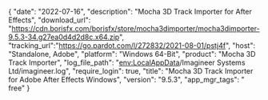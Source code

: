 {
  "date": "2022-07-16",
  "description": "Mocha 3D Track Importer for After Effects",
  "download_url": "https://cdn.borisfx.com/borisfx/store/mocha3dimporter/mocha3dimporter-9.5.3-34.g27ea0d4d2d8c.x64.zip",
  "tracking_url":"https://go.pardot.com/l/272832/2021-08-01/pstj4f",
  "host": "Standalone, Adobe",
  "platform": "Windows 64-Bit",
  "product": "Mocha 3D Track Importer",
  "log_file_path": "<env:LocalAppData>/Imagineer Systems Ltd/imagineer.log",
  "require_login": true,
  "title": "Mocha 3D Track Importer for Adobe After Effects Windows",
  "version": "9.5.3",
  "app_mgr_tags": " free"
}
